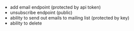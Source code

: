 - add email endpoint (protected by api token)
- unsubscribe endpoint (public)
- ability to send out emails to mailing list (protected by key)
- ability to delete

